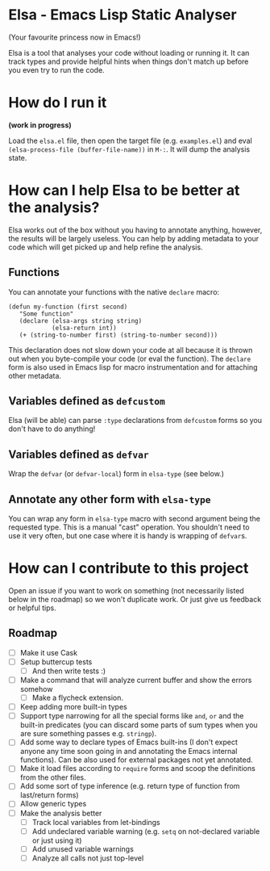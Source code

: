 #  Elsa - Emacs Lisp Static Analyser

(Your favourite princess now in Emacs!)

Elsa is a tool that analyses your code without loading or running it.  It can track types and provide helpful hints when things don't match up before you even try to run the code.

# How do I run it

**(work in progress)**

Load the `elsa.el` file, then open the target file (e.g. `examples.el`) and eval `(elsa-process-file (buffer-file-name))` in `M-:`.  It will dump the analysis state.

# How can I help Elsa to be better at the analysis?

Elsa works out of the box without you having to annotate anything, however, the results will be largely useless.  You can help by adding metadata to your code which will get picked up and help refine the analysis.

## Functions

You can annotate your functions with the native `declare` macro:

``` emacs-lisp
(defun my-function (first second)
   "Some function"
   (declare (elsa-args string string)
            (elsa-return int))
   (+ (string-to-number first) (string-to-number second)))
```

This declaration does not slow down your code at all because it is thrown out when you byte-compile your code (or eval the function).  The `declare` form is also used in Emacs lisp for macro instrumentation and for attaching other metadata.

## Variables defined as `defcustom`

Elsa (will be able) can parse `:type` declarations from `defcustom` forms so you don't have to do anything!

## Variables defined as `defvar`

Wrap the `defvar` (or `defvar-local`) form in `elsa-type` (see below.)

## Annotate any other form with `elsa-type`

You can wrap any form in `elsa-type` macro with second argument being the requested type.  This is a manual "cast" operation.  You shouldn't need to use it very often, but one case where it is handy is wrapping of `defvar`s.

# How can I contribute to this project

Open an issue if you want to work on something (not necessarily listed below in the roadmap) so we won't duplicate work.  Or just give us feedback or helpful tips.

## Roadmap

- [ ] Make it use Cask
- [ ] Setup buttercup tests
    - [ ] And then write tests :)
- [ ] Make a command that will analyze current buffer and show the errors somehow
    - [ ] Make a flycheck extension.
- [ ] Keep adding more built-in types
- [ ] Support type narrowing for all the special forms like `and`, `or` and the built-in predicates (you can discard some parts of sum types when you are sure something passes e.g. `stringp`).
- [ ] Add some way to declare types of Emacs built-ins (I don't expect anyone any time soon going in and annotating the Emacs internal functions).  Can be also used for external packages not yet annotated.
- [ ] Make it load files according to `require` forms and scoop the definitions from the other files.
- [ ] Add some sort of type inference (e.g. return type of function from last/return forms)
- [ ] Allow generic types
- [ ] Make the analysis better
    - [ ] Track local variables from let-bindings
    - [ ] Add undeclared variable warning (e.g. `setq` on not-declared variable or just using it)
    - [ ] Add unused variable warnings
    - [ ] Analyze all calls not just top-level

